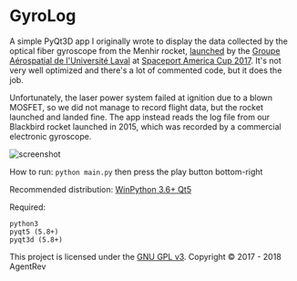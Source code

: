 # GyroLog

A simple PyQt3D app I originally wrote to display the data collected by the optical fiber gyroscope from the Menhir rocket, [launched](https://www.youtube.com/watch?v=VAV17hzAZ-k) by the [Groupe Aérospatial de l'Université Laval](https://www.facebook.com/groupeaerospatialul/) at [Spaceport America Cup 2017](https://www.spaceportamericacup.com/). It's not very well optimized and there's a lot of commented code, but it does the job.

Unfortunately, the laser power system failed at ignition due to a blown MOSFET, so we did not manage to record flight data, but the rocket launched and landed fine. The app instead reads the log file from our Blackbird rocket launched in 2015, which was recorded by a commercial electronic gyroscope.

![screenshot](https://user-images.githubusercontent.com/1380241/35773674-bedada68-0926-11e8-99a4-6b346ca12762.png)

How to run: `python main.py` then press the play button bottom-right

Recommended distribution: [WinPython 3.6+ Qt5](https://winpython.github.io/)

Required:

	python3
	pyqt5 (5.8+)
	pyqt3d (5.8+)

This project is licensed under the [GNU GPL v3](http://tldrlegal.com/l/gpl-3.0). Copyright © 2017 - 2018 AgentRev
